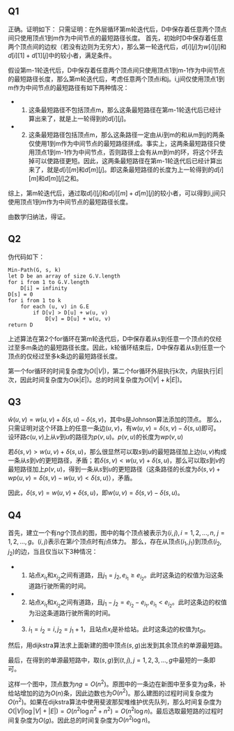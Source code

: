 ## Q1
正确。证明如下：
只需证明：在外层循环第m轮迭代后，D中保存着任意两个顶点间只使用顶点1到m作为中间节点的最短路径长度。
首先，初始时D中保存着任意两个顶点间的边权（若没有边则为无穷大），那么第一轮迭代后，$d[i][j]$为$w[i][j]$和$d[i][1]+d[1][j]$中的较小者，满足条件。

假设第m-1轮迭代后，D中保存着任意两个顶点间只使用顶点1到m-1作为中间节点的最短路径长度，那么第m轮迭代后，考虑任意两个顶点i和j。i,j间仅使用顶点1到m作为中间节点的最短路径有如下两种情况：
- 1. 这条最短路径不包括顶点m，那么这条最短路径在第m-1轮迭代后已经计算出来了，就是上一轮得到的$d[i][j]$。
- 2. 这条最短路径包括顶点m，那么这条路径一定由从i到m的和从m到j的两条仅使用1到m作为中间节点的最短路径拼成。事实上，这两条最短路径只使用顶点1到m-1作为中间节点，否则路径上会有从m到m的环，将这个环去掉可以使路径更短。因此，这两条最短路径在第m-1轮迭代后已经计算出来了，就是$d[i][m]$和$d[m][j]$。即这条最短路径的长度为上一轮得到的$d[i][m]$和$d[m][j]$之和。

综上，第m轮迭代后，通过取$d[i][j]$和$d[i][m]+d[m][j]$的较小者，可以得到i,j间只使用顶点1到m作为中间节点的最短路径长度。

由数学归纳法，得证。

## Q2
伪代码如下：
```
Min-Path(G, s, k)
let D be an array of size G.V.length
for i from 1 to G.V.length
    D[i] = infinity
D[s] = 0
for i from 1 to k
    for each (u, v) in G.E
        if D[v] > D[u] + w(u, v)
            D[v] = D[u] + w(u, v)
return D
```
上述算法在第2个for循环在第m轮迭代后，D中保存着从s到任意一个顶点的仅经过至多m条边的最短路径长度。因此，k轮循环结束后，D中保存着从s到任意一个顶点的仅经过至多k条边的最短路径长度。

第一个for循环的时间复杂度为$O(|V|)$，第二个for循环外层执行$k$次，内层执行$|E|$次，因此时间复杂度为$O(k|E|)$。总的时间复杂度为$O(|V|+k|E|)$。

## Q3
$\hat{w}(u, v) = w(u, v) + \delta(s, u) - \delta(s, v)$，其中s是Johnson算法添加的顶点。
那么，只需证明对这个环路上的任意一条边$(u, v)$，有$w(u, v) = \delta(s, v) - \delta(s, u)$即可。
设环路$c(u, v)$上从$v$到$u$的路径为$p(v, u)$。$p(v, u)$的长度为$wp(v, u)$

若$\delta(s, v) > w(u, v) + \delta(s, u)$，那么很显然可以取$s$到$u$的最短路径加上边$(u, v)$构成一条从$s$到$v$的更短路径，矛盾；若$\delta(s, v) < w(u, v) + \delta(s, u)$，那么可以取$s$到$v$的最短路径加上$p(v, u)$，得到一条从$s$到$u$的更短路径（这条路径的长度为$\delta(s, v) + wp(u, v) = \delta(s, v) - w(u, v) < \delta(s, u)$），矛盾。

因此，$\delta(s, v) = w(u, v) + \delta(s, u)$，即$w(u, v) = \delta(s, v) - \delta(s, u)$。

## Q4
首先，建立一个有$ng$个顶点的图，图中的每个顶点被表示为$(i, j), i = 1, 2, ..., n,\ j = 1, 2, ..., g$。$(i, j)$表示在第$i$个顶点时有$j$点体力。
那么，存在从顶点$(i_1, j_1)$到顶点$(i_2, j_2)$的边，当且仅当以下3种情况：
- 1. 站点$x_{i_1}$和$x_{i_2}$之间有道路，且$j_1 = j_2, e_{i_1} \ge e_{i_2}$。此时这条边的权值为沿这条道路行驶所需的时间。
- 2. 站点$x_{i_1}$和$x_{i_2}$之间有道路，且$j_1 - j_2 = e_{i_2} - e_{i_1}, e_{i_1} < e_{i_2}$。此时这条边的权值为沿这条道路行驶所需的时间。
- 3. $i_1 = i_2 = i, j_2 = j_1 + 1$，且站点$x_i$是补给站。此时这条边的权值为$t_G$。

然后，用dijkstra算法求上面新建的图中顶点$(s, g)$出发到其余顶点的单源最短路。

最后，在得到的单源最短路中，取$(s, g)$到$(t, j), j = 1, 2, 3, ..., g$中最短的一条即可。

这样一个图中，顶点数为$ng = O(n^2)$。原图中的一条边在新图中至多变为$g$条，补给站增加的边为$O(n)$条，因此边数也为$O(n^2)$。那么建图的过程时间复杂度为$O(n^2)$。如果在dijkstra算法中使用斐波那契堆维护优先队列，那么时间复杂度为$O(|V|\log |V| + |E|) = O(n^2\log n^2 + n^2) = O(n^2\log n)$。最后选取最短路的过程时间复杂度为$O(g)$。因此总的时间复杂度为$O(n^2\log n)$。